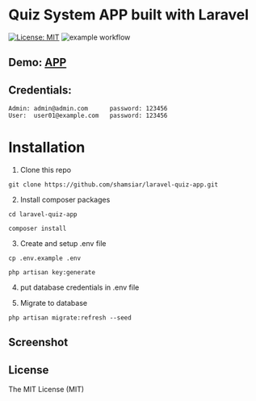 # Quiz System APP built with Laravel
[![License: MIT](https://img.shields.io/badge/License-MIT-lime.svg)](https://opensource.org/licenses/MIT)
![example workflow](https://github.com/emtiazzahid/laravel-quiz-system/actions/workflows/laravel.yml/badge.svg)


## Demo: [APP](https://dev8.estheticingenious.com/unicminds/)

## Credentials: 
    Admin: admin@admin.com      password: 123456
    User:  user01@example.com   password: 123456


# Installation
1. Clone this repo
```
git clone https://github.com/shamsiar/laravel-quiz-app.git
```

2. Install composer packages
```
cd laravel-quiz-app
```
```
composer install
```

3. Create and setup .env file
```
cp .env.example .env
```
```
php artisan key:generate
```


4. put database credentials in .env file

5. Migrate to database

```
php artisan migrate:refresh --seed
```


## Screenshot
<!-- ![QuizApp Demo](https://user-images.githubusercontent.com/10188029/133921722-532ff8b1-0abf-443a-af66-92a93655fc35.gif) -->


## License

The MIT License (MIT)

